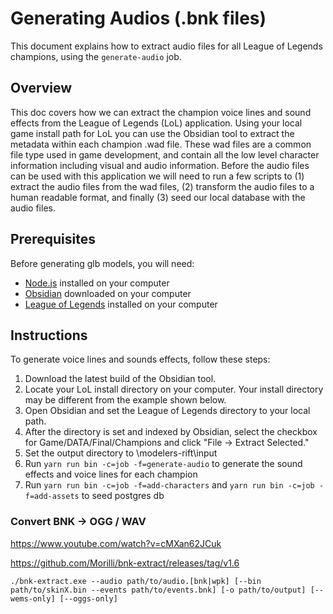# Generating Audios (.bnk files)

This document explains how to extract audio files for all League of Legends champions, using the `generate-audio` job.


## Overview

This doc covers how we can extract the champion voice lines and sound effects from the League of Legends (LoL) application. Using your local game install path for LoL you can use the Obsidian tool to extract the metadata within each champion .wad file. These wad files are a common file type used in game development, and contain all the low level character information including visual and audio information. Before the audio files can be used with this application we will need to run a few scripts to (1) extract the audio files from the wad files, (2) transform the audio files to a human readable format, and finally (3) seed our local database with the audio files.


## Prerequisites

Before generating glb models, you will need:

- [Node.js](https://nodejs.org/) installed on your computer
- [Obsidian](https://github.com/Crauzer/Obsidian/releases) downloaded on your computer
- [League of Legends](https://signup.leagueoflegends.com/en-us/signup/redownload) installed on your computer


## Instructions

To generate voice lines and sounds effects, follow these steps:

1. Download the latest build of the Obsidian tool. 
2. Locate your LoL install directory on your computer. Your install directory may be different from the example shown below.
3. Open Obsidian and set the League of Legends directory to your local path. 
4. After the directory is set and indexed by Obsidian, select the checkbox for Game/DATA/Final/Champions and click "File -> Extract Selected."
5. Set the output directory to \modelers-rift\input
6. Run `yarn run bin -c=job -f=generate-audio` to generate the sound effects and voice lines for each champion
9. Run `yarn run bin -c=job -f=add-characters` and `yarn run bin -c=job -f=add-assets` to seed postgres db

### Convert BNK -> OGG / WAV

https://www.youtube.com/watch?v=cMXan62JCuk

https://github.com/Morilli/bnk-extract/releases/tag/v1.6

`./bnk-extract.exe --audio path/to/audio.[bnk|wpk] [--bin path/to/skinX.bin --events path/to/events.bnk] [-o path/to/output] [--wems-only] [--oggs-only]`